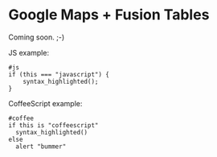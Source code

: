 # Google Maps + Fusion Tables

Coming soon. ;-)

JS example:

    #js
    if (this === "javascript") {
        syntax_highlighted();
    }

CoffeeScript example:

    #coffee
    if this is "coffeescript"
      syntax_highlighted()
    else
      alert "bummer"
